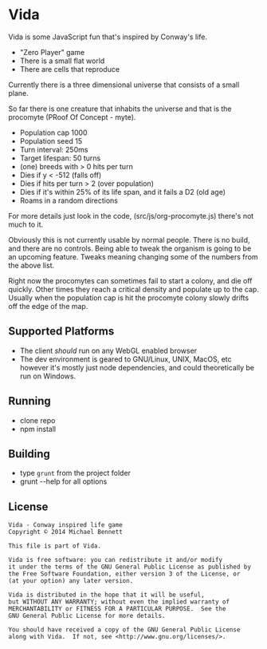 Vida
====

Vida is some JavaScript fun that's inspired by Conway's life.

* "Zero Player" game
* There is a small flat world
* There are cells that reproduce

Currently there is a three dimensional universe that consists of a small plane.

So far there is one creature that inhabits the universe and that is the
procomyte (PRoof Of Concept - myte).

* Population cap 1000
* Population seed 15
* Turn interval: 250ms
* Target lifespan: 50 turns
* (one) breeds with > 0 hits per turn
* Dies if y < -512 (falls off)
* Dies if hits per turn > 2 (over population)
* Dies if it's within 25% of its life span, and it fails a D2 (old age)
* Roams in a random directions

For more details just look in the code, (src/js/org-procomyte.js) there's not
much to it.

Obviously this is not currently usable by normal people.  There is no build, and
there are no controls.  Being able to tweak the organism is going to be an
upcoming feature.  Tweaks meaning changing some of the numbers from the above
list.

Right now the procomytes can sometimes fail to start a colony, and die off
quickly.  Other times they reach a critical density and populate up to the  cap.
Usually when the population cap is hit the procomyte colony slowly drifts off
the edge of the map.


## Supported Platforms

* The client _should_ run on any WebGL enabled browser
* The dev environment is geared to GNU/Linux, UNIX, MacOS, etc however it's
mostly just node dependencies, and could theoretically be run on Windows.

## Running

* clone repo
* npm install

## Building

* type `grunt` from the project folder
* grunt --help for all options


## License

    Vida - Conway inspired life game
    Copyright © 2014 Michael Bennett

    This file is part of Vida.

    Vida is free software: you can redistribute it and/or modify
    it under the terms of the GNU General Public License as published by
    the Free Software Foundation, either version 3 of the License, or
    (at your option) any later version.

    Vida is distributed in the hope that it will be useful,
    but WITHOUT ANY WARRANTY; without even the implied warranty of
    MERCHANTABILITY or FITNESS FOR A PARTICULAR PURPOSE.  See the
    GNU General Public License for more details.

    You should have received a copy of the GNU General Public License
    along with Vida.  If not, see <http://www.gnu.org/licenses/>.

